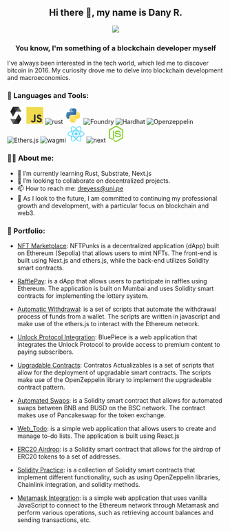 <h2 align="center">Hi there 👋, my name is Dany R.</h2>

<div id="header" align="center">
  <img
    src="https://media.giphy.com/media/Zy7s96dP38MlQe3OjG/giphy.gif"
    width="300"
    frameborder="0"
  />
</div>

<h3 align="center">You know, I'm something of a blockchain developer myself</h3>

I've always been interested in the tech world, which led me to discover bitcoin
in 2016. My curiosity drove me to delve into blockchain development and
macroeconomics.

<div align="left">
  <h3>🔨 Languages and Tools:</h3>
  <div>
    <img    src="https://github.com/devicons/devicon/blob/master/icons/solidity/solidity-original.svg"
    title"solidity" alt="solidity" with="40" height="40"/>
    <img    src="https://github.com/devicons/devicon/blob/master/icons/javascript/javascript-original.svg"
    title"javascript" alt="javascript" with="40" height="40"/>
    <img    src="https://docs.rs/-/rustdoc.static/rust-logo-151179464ae7ed46.svg"
    title"rust" alt="rust" with="40" height="40"/>
    <img    src="https://github.com/devicons/devicon/blob/master/icons/python/python-original.svg"
    title"python" alt="python" with="40" height="40"/>
    <img    src="https://getfoundry.sh/logo.png"
    title"Foundry" alt="Foundry" with="40" height="40"/>
    <img    src="https://www.solodev.com/file/13466e21-dd2c-11ec-b9ad-0eaef3759f5f/Hardhat-Logo-Icon.png"
    title"Hardhat" alt="Hardhat" with="40" height="40"/>
    <img    src="https://www.solodev.com/file/3d5e1296-e69b-11ec-b9ad-0eaef3759f5f/OpenZeppelin-Logo-Icon.png"
    title"Openzeppelin" alt="Openzeppelin" with="40" height="40"/>
    <img    src="https://seeklogo.com/images/E/ethers-logo-D5B86204D8-seeklogo.com.png"
    title"Ethers.js" alt="Ethers.js" with="40" height="40"/>
    <img    src="https://avatars.githubusercontent.com/u/109633172?s=48&v=4"
    title"Wagmi" alt="wagmi" with="40" height="40"/>
    <img    src="https://github.com/devicons/devicon/blob/master/icons/react/react-original.svg"
    title"react" alt="react" with="40" height="40"/>
    <img    src="https://seeklogo.com/images/N/next-js-icon-logo-EE302D5DBD-seeklogo.com.png"
    title"next" alt="next" with="40" height="40"/>
    <img    src="https://github.com/devicons/devicon/blob/master/icons/nodejs/nodejs-plain.svg"
    title"nodejs" alt="nodejs" with="40" height="40"/>
  </div>
</div>

<h3>🧑‍💻 About me:</h3>

- 🌱 I’m currently learning Rust, Substrate, Next.js
- 👯 I’m looking to collaborate on decentralized projects. 
- 📫 How to reach me: dreyess@uni.pe
- 🔮 As I look to the future, I am committed to continuing my professional growth and development, with a particular focus on blockchain and web3. 


<h3>💼 Portfolio:</h3>

- [NFT Marketplace](https://github.com/phoenixdhr/FrondEnd-Web3): NFTPunks is a decentralized application (dApp) built on Ethereum (Sepolia) that allows users to mint NFTs. The front-end is built using Next.js and ethers.js, while the back-end utilizes Solidity smart contracts.

- [RafflePay](https://github.com/CevidevsHackaton/EthGlobalHackaton1): is a dApp that allows users to participate in raffles using Ethereum. The application is built on Mumbai and uses Solidity smart contracts for implementing the lottery system.

- [Automatic Withdrawal](https://github.com/phoenixdhr/ListenerWithdrawal_ETH_ERC20): is a set of scripts that automate the withdrawal process of funds from a wallet. The scripts are written in javascript and make use of the ethers.js to interact with the Ethereum network.

- [Unlock Protocol Integration](https://github.com/phoenixdhr/BluePiece-UnlockProtocol): BluePiece is a web application that integrates the Unlock Protocol to provide access to premium content to paying subscribers.

- [Upgradable Contracts](https://github.com/phoenixdhr/ContratosActualizados_Openzeppelin): Contratos Actualizables is a set of scripts that allow for the deployment of upgradable smart contracts. The scripts make use of the OpenZeppelin library to implement the upgradeable contract pattern.

- [Automated Swaps](https://github.com/phoenixdhr/Swap_Automatico_EVM): is a Solidity smart contract that allows for automated swaps between BNB and BUSD on the BSC network. The contract makes use of Pancakeswap for the token exchange.

- [Web_Todo](https://github.com/phoenixdhr/Web_Todo): is a simple web application that allows users to create and manage to-do lists. The application is built using React.js

- [ERC20 Airdrop](https://github.com/phoenixdhr/AirdropERC20): is a Solidity smart contract that allows for the airdrop of ERC20 tokens to a set of addresses. 

- [Solidity Practice](https://github.com/phoenixdhr/Solidity_Test): is a collection of Solidity smart contracts that implement different functionality, such as using OpenZeppelin libraries, Chainlink integration, and solidity methods.

- [Metamask Integration](https://github.com/phoenixdhr/MetamaskConnect2): is a simple web application that uses vanilla JavaScript to connect to the Ethereum network through Metamask and perform various operations, such as retrieving account balances and sending transactions, etc.




